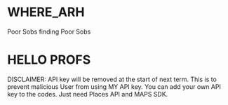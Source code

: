 # WHERE_ARH
Poor Sobs finding Poor Sobs
# HELLO PROFS
DISCLAIMER:
API key will be removed at the start of next term. This is to prevent malicious User from using MY API key.
You can add your own API key to the codes. Just need Places API and MAPS SDK.
